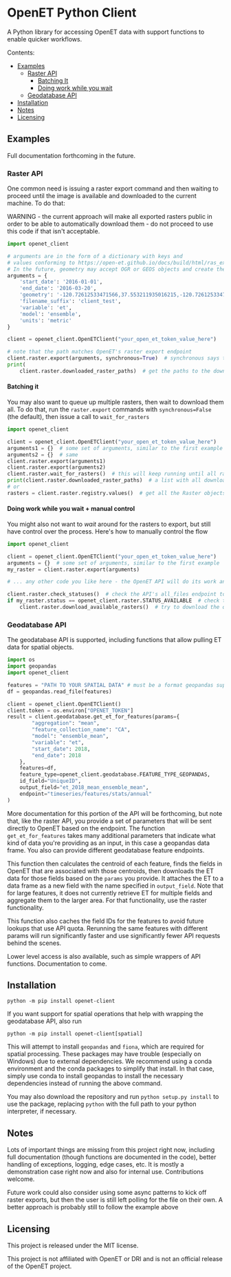 # OpenET Python Client

A Python library for accessing OpenET data with support functions to enable quicker workflows.

Contents:
* [Examples](#examples)
    * [Raster API](#raster-api)
        * [Batching It](#batching-it)
        * [Doing work while you wait](#doing-work-while-you-wait--manual-control)
    * [Geodatabase API](#geodatabase-api)
* [Installation](#installation)
* [Notes](#notes)
* [Licensing](#licensing)

## Examples
Full documentation forthcoming in the future.

### Raster API
One common need is issuing a raster export command and then waiting to proceed until the
image is available and downloaded to the current machine. To do that:

WARNING - the current approach will make all exported rasters public in order
to be able to automatically download them - do not proceed to use this code if that isn't
acceptable.

```python
import openet_client

# arguments are in the form of a dictionary with keys and
# values conforming to https://open-et.github.io/docs/build/html/ras_export.html
# In the future, geometry may accept OGR or GEOS objects and create the string itself
arguments = {
    'start_date': '2016-01-01',
    'end_date': '2016-03-20',
    'geometry': '-120.72612533471566,37.553211935016215,-120.72612533471566,37.474782294423676,-120.59703597924691,37.474782294423676,-120.59703597924691,37.553211935016215',
    'filename_suffix': 'client_test',
    'variable': 'et',
    'model': 'ensemble',
    'units': 'metric'
}

client = openet_client.OpenETClient("your_open_et_token_value_here")

# note that the path matches OpenET's raster export endpoint
client.raster.export(arguments, synchronous=True)  # synchronous says to wait for it to download before proceeding
print(
    client.raster.downloaded_raster_paths)  # get the paths to the downloaded rasters (will be a list, even for a single raster)
```

#### Batching it
You may also want to queue up multiple rasters, then wait to download them all. To do that,
run the `raster.export` commands with `synchronous=False` (the default), then
issue a call to `wait_for_rasters`

```python
import openet_client

client = openet_client.OpenETClient("your_open_et_token_value_here")
arguments1 = {}  # some set of arguments, similar to the first example
arguments2 = {}  # same
client.raster.export(arguments1)
client.raster.export(arguments2)
client.raster.wait_for_rasters()  # this will keep running until all rasters are downloaded - it will wait up to a day by default, but that's configurable by providing a `max_time` argument in seconds
print(client.raster.downloaded_raster_paths)  # a list with all downloaded rasters
# or
rasters = client.raster.registry.values()  # get all the Raster objects including remote URLs and local paths
```

#### Doing work while you wait + manual control
You might also not want to *wait* around for the rasters to export, but still have control over the process. Here's how
to manually control the flow

```python
import openet_client

client = openet_client.OpenETClient("your_open_et_token_value_here")
arguments = {}  # some set of arguments, similar to the first example
my_raster = client.raster.export(arguments)

# ... any other code you like here - the OpenET API will do its work and make the raster ready - or not, depending on your place in their queue ...

client.raster.check_statuses()  # check the API's all_files endpoint to see which rasters are ready
if my_raster.status == openet_client.raster.STATUS_AVAILABLE  # check that the raster we want is now ready
    client.raster.download_available_rasters()  # try to download the ones that are ready and not yet downloaded (from this session)
```

### Geodatabase API
The geodatabase API is supported, including functions that allow pulling ET data for spatial objects.
```python
import os
import geopandas
import openet_client

features = "PATH TO YOUR SPATIAL DATA" # must be a format geopandas supports, which is most spatial data
df = geopandas.read_file(features)

client = openet_client.OpenETClient()
client.token = os.environ["OPENET_TOKEN"]
result = client.geodatabase.get_et_for_features(params={
        "aggregation": "mean",
        "feature_collection_name": "CA",
        "model": "ensemble_mean",
        "variable": "et",
        "start_date": 2018,
        "end_date": 2018
    },
    features=df,
    feature_type=openet_client.geodatabase.FEATURE_TYPE_GEOPANDAS,
    id_field="UniqueID",
    output_field="et_2018_mean_ensemble_mean",
    endpoint="timeseries/features/stats/annual"
)
```

More documentation for this portion of the API will be forthcoming, but note that, like the raster API, you provide a set of
parameters that will be sent directly to OpenET based on the endpoint. The function `get_et_for_features` takes many additional
parameters that indicate what kind of data you're providing as an input, in this case a geopandas data frame.
You also can provide different geodatabase feature endpoints.

This function then calculates the centroid of each feature, finds the fields in OpenET that are associated with those centroids,
then downloads the ET data for those fields based on the `params` you provide. It attaches the ET
to a data frame as a new field with the name specified in `output_field`. Note that for large features, it does not currently
retrieve ET for multiple fields and aggregate them to the larger area. For that functionality, use the raster functionality.

This function also caches the field IDs for the features to avoid future lookups that use API quota. Rerunning the
same features with different params will run significantly faster and use significantly fewer API requests behind the scenes.

Lower level access is also available, such as simple wrappers of API functions. Documentation to come.

## Installation
```shell
python -m pip install openet-client
```

If you want support for spatial operations that help with wrapping the geodatabase API, also run
```shell
python -m pip install openet-client[spatial]
```
This will attempt to install `geopandas` and `fiona`, which are required for spatial processing. These packages may have trouble (especially on Windows) due to external dependencies. We recommend using a conda environment and the conda packages to simplify that install. In that case, simply use conda to install geopandas to install the necessary dependencies instead of running the above command.

You may also download the repository
and run `python setup.py install` to use the package, replacing
`python` with the full path to your python interpreter, if necessary.

## Notes
Lots of important things are missing from this project right now, including full documentation (though functions are documented
in the code), better handling of exceptions, logging, edge cases, etc. It is mostly a demonstration case right now and also for internal use. Contributions welcome.

Future work could also consider using some async patterns to kick off raster exports, but then the user is still left polling
for the file on their own. A better approach is probably still to follow the example above

## Licensing
This project is released under the MIT license.

This project is not affiliated with OpenET or DRI and is not an official release of the OpenET project.